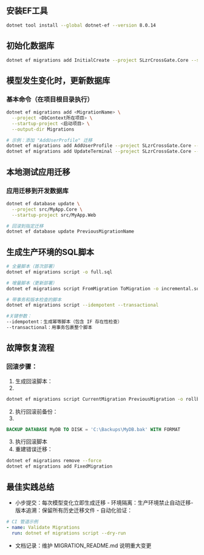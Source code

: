 ﻿## 安装EF工具

```bash
dotnet tool install --global dotnet-ef --version 8.0.14
```

## 初始化数据库

```bash
dotnet ef migrations add InitialCreate --project SLzrCrossGate.Core --startup-project SLzrCrossGate.ApiService
```

## 模型发生变化时，更新数据库
### 基本命令（在项目根目录执行）

```bash
dotnet ef migrations add <MigrationName> \
  --project <DbContext所在项目> \
  --startup-project <启动项目> \
  --output-dir Migrations

# 示例：添加 "AddUserProfile" 迁移
dotnet ef migrations add AddUserProfile --project SLzrCrossGate.Core --startup-project SLzrCrossGate.ApiService
dotnet ef migrations add UpdateTerminal --project SLzrCrossGate.Core --startup-project SLzrCrossGate.ApiService
```

## 本地测试应用迁移

### 应用迁移到开发数据库

```bash
dotnet ef database update \
  --project src/MyApp.Core \
  --startup-project src/MyApp.Web

# 回滚到指定迁移
dotnet ef database update PreviousMigrationName
```

## 生成生产环境的SQL脚本

```bash
# 全量脚本（首次部署）
dotnet ef migrations script -o full.sql

# 增量脚本（更新部署）
dotnet ef migrations script FromMigration ToMigration -o incremental.sql

# 带事务和版本检查的脚本
dotnet ef migrations script --idempotent --transactional

#关键参数：
--idempotent：生成幂等脚本（包含 IF 存在性检查）
--transactional：用事务包裹整个脚本
```



## 故障恢复流程


### 回滚步骤：

1. 生成回滚脚本：
1. 
```bash
dotnet ef migrations script CurrentMigration PreviousMigration -o rollback.sql
```

2. 执行回滚前备份：
1. 
```sql
BACKUP DATABASE MyDB TO DISK = 'C:\Backups\MyDB.bak' WITH FORMAT
```

3. 执行回滚脚本
4. 重建错误迁移：

```bash
dotnet ef migrations remove --force
dotnet ef migrations add FixedMigration
```

## 最佳实践总结
- ​小步提交：每次模型变化立即生成迁移
​- 环境隔离：生产环境禁止自动迁移
​- 版本追溯：保留所有历史迁移文件
​- 自动化验证：

```yaml
# CI 管道示例
- name: Validate Migrations
  run: dotnet ef migrations script --dry-run
```

- 文档记录：维护 MIGRATION_README.md 说明重大变更

